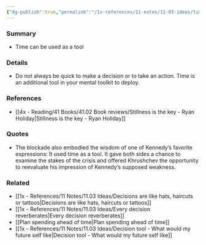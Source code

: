 ```yaml
---
{"dg-publish":true,"permalink":"/1x-references/11-notes/11-03-ideas/time-is-a-tool/","title":"Time is a tool","created":"2024-03-09T11:28:54.139+03:00","updated":"2024-03-09T11:31:13.373+03:00"}
---
```



### Summary
- Time can be used as a tool

### Details
- Do not always be quick to make a decision or to take an action. Time is an additional tool in your mental toolkit to deploy.

### References
- [[4x - Reading/41 Books/41.02 Book reviews/Stillness is the key - Ryan Holiday\|Stillness is the key - Ryan Holiday]]

### Quotes
- The blockade also embodied the wisdom of one of Kennedy’s favorite expressions: It used time as a tool. It gave both sides a chance to examine the stakes of the crisis and offered Khrushchev the opportunity to reevaluate his impression of Kennedy’s supposed weakness.

### Related
- [[1x - References/11 Notes/11.03 Ideas/Decisions are like hats, haircuts or tattoos\|Decisions are like hats, haircuts or tattoos]]
- [[1x - References/11 Notes/11.03 Ideas/Every decision reverberates\|Every decision reverberates]]
- [[Plan spending ahead of time\|Plan spending ahead of time]]
- [[1x - References/11 Notes/11.03 Ideas/Decision tool - What would my future self like\|Decision tool - What would my future self like]]